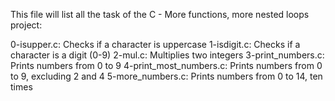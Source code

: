 This file will list all the task of the C - More functions, more nested loops project:

0-isupper.c: Checks if a character is uppercase
1-isdigit.c: Checks if a character is a digit (0-9)
2-mul.c: Multiplies two integers
3-print_numbers.c: Prints numbers from 0 to 9
4-print_most_numbers.c: Prints numbers from 0 to 9, excluding 2 and 4
5-more_numbers.c: Prints numbers from 0 to 14, ten times
